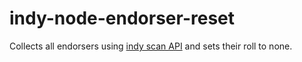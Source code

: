 # indy-node-endorser-reset

Collects all endorsers using [indy scan API](https://github.com/Patrik-Stas/indyscan) and sets their roll to none.